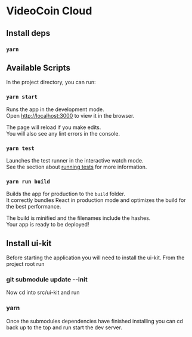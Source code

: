 # VideoCoin Cloud

## Install deps

### `yarn`

## Available Scripts

In the project directory, you can run:

### `yarn start`

Runs the app in the development mode.<br/>
Open [http://localhost:3000](http://localhost:3000) to view it in the browser.

The page will reload if you make edits.<br/>
You will also see any lint errors in the console.

### `yarn test`

Launches the test runner in the interactive watch mode.<br/>
See the section about [running tests](#running-tests) for more information.

### `yarn run build`

Builds the app for production to the `build` folder.<br/>
It correctly bundles React in production mode and optimizes the build for the best performance.

The build is minified and the filenames include the hashes.<br/>
Your app is ready to be deployed!

## Install ui-kit

Before starting the application you will need to install the ui-kit. From the project root run

### git submodule update --init

Now cd into src/ui-kit and run

### yarn

Once the submodules dependencies have finished installing you can cd back up to the top and run start the dev server.
